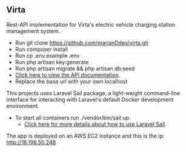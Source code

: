 ## Virta

Rest-API implementation for Virta's electric vehicle charging station management system.

- Run git clone https://github.com/marianDdev/virta.git
- Run composer install
- Run cp .env.example .env
- Run php artisan key:generate
- Run php artisan migrate && php artisan db:seed
- [Click here to view the API documentation](https://documenter.getpostman.com/view/13777591/2s93Y6ryoF).
- Replace the base url with your own localhost

This projects uses Laravel Sail package, a light-weight command-line interface for interacting with Laravel's default Docker development environment.
- To start all containers run ./vendor/bin/sail up.
  - [Click here for more details about how to use Laravel Sail](https://laravel.com/docs/10.x/sail).

The app is deployed on an AWS EC2 instance and this is the ip: http://18.198.50.248

